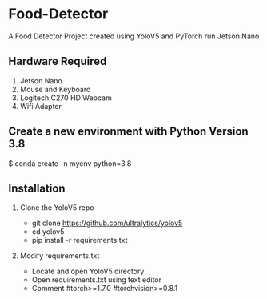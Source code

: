 # Food-Detector
A Food Detector Project created using YoloV5 and PyTorch run Jetson Nano

## Hardware Required
1. Jetson Nano
2. Mouse and Keyboard
3. Logitech C270 HD Webcam
4. Wifi Adapter

## Create a new environment with Python Version 3.8
$ conda create -n myenv python=3.8

## Installation

1. Clone the YoloV5 repo
   - git clone https://github.com/ultralytics/yolov5
   - cd yolov5
   - pip install -r requirements.txt
   
2. Modify requirements.txt
   - Locate and open YoloV5 directory
   - Open requirements.txt using text editor
   - Comment #torch>=1.7.0 #torchvision>=0.8.1
